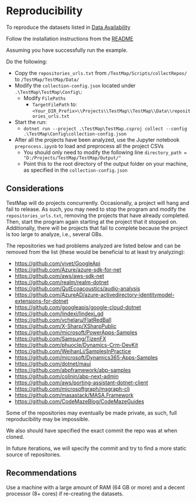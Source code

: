 ﻿# Reproducibility

To reproduce the datasets listed in [Data Availability](./DATA-AVAILABILITY.md)

Follow the installation instructions from the [README](../README.md)

Assuming you have successfully run the example.

Do the following:

- Copy the ```repositories_urls.txt``` from ```/TestMap/Scripts/collectRepos/``` to ```/TestMap/TestMap/Data/```
- Modify the ```collection-config.json``` located under ```.\TestMap\TestMap\Config\```:
  - Modify ```FilePaths```
    - ```TargetFilePath``` to: ```<Your_DIR_Prefix>\\Projects\\TestMap\\TestMap\\Data\\repositories_urls.txt```
- Start the run: 
  - ```dotnet run --project .\TestMap\TestMap.csproj collect --config .\TestMap\Config\collection-config.json```
- After all the projects have been analyzed, use the Jupyter notebook ```preprocess.ipynb``` to load and preprocess all the project CSVs
  - You should only need to modify the following line ```directory_path = "D:/Projects/TestMap/TestMap/Output/"```
  - Point this to the root directory of the output folder on your machine, as specified in the ```collection-config.json```

## Considerations

TestMap will do projects concurrently. Occasionally, a project will hang and fail to release. As such, you may need to stop the program
and modify the ```repositories_urls.txt```, removing the projects that have already completed. Then, start the program again starting at the
project that it stopped on. Additionally, there will be projects that fail to complete because the project is too large to analyze, i.e., several GBs.

The repositories we had problems analyzed are listed below and can be removed from the list (these would be beneficial to at least try analyzing):
- https://github.com/vivet/GoogleApi
- https://github.com/Azure/azure-sdk-for-net
- https://github.com/aws/aws-sdk-net
- https://github.com/realm/realm-dotnet
- https://github.com/QutEcoacoustics/audio-analysis
- https://github.com/AzureAD/azure-activedirectory-identitymodel-extensions-for-dotnet
- https://github.com/googleapis/google-cloud-dotnet
- https://github.com/lindexi/lindexi_gd
- https://github.com/vchelaru/FlatRedBall
- https://github.com/X-Sharp/XSharpPublic
- https://github.com/microsoft/PowerApps-Samples
- https://github.com/Samsung/TizenFX
- https://github.com/phuocle/Dynamics-Crm-DevKit
- https://github.com/WeihanLi/SamplesInPractice
- https://github.com/microsoft/Dynamics365-Apps-Samples
- https://github.com/dotnet/maui
- https://github.com/abpframework/abp-samples
- https://github.com/colinin/abp-next-admin
- https://github.com/aws/porting-assistant-dotnet-client
- https://github.com/microsoftgraph/msgraph-cli
- https://github.com/masastack/MASA.Framework
- https://github.com/CodeMazeBlog/CodeMazeGuides

Some of the repositories may eventually be made private, as such, full reproducibility may be impossible. 

We also should have specified the exact commit the repo was at when cloned. 

In future iterations, we will specify the commit and try to find a more static source of repositories.


## Recommendations

Use a machine with a large amount of RAM (64 GB or more) and a decent processor (8+ cores) if re-creating the datasets. 
